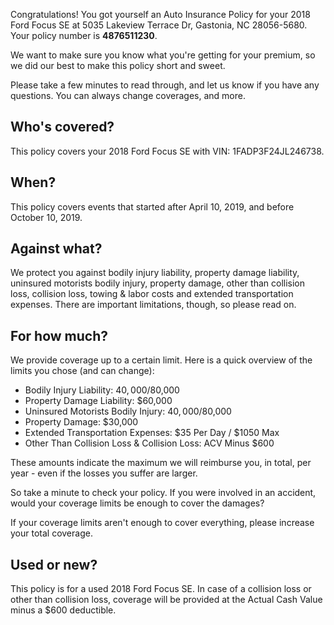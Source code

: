 Congratulations! You got yourself an Auto Insurance Policy for your 2018 Ford Focus SE at 5035 Lakeview Terrace Dr, Gastonia, NC 28056-5680. Your policy number is **4876511230**.

We want to make sure you know what you're getting for your premium, so we did our best to make this policy short and sweet.

Please take a few minutes to read through, and let us know if you have any questions. You can always change coverages, and more.

## Who's covered?
This policy covers your 2018 Ford Focus SE with VIN: 1FADP3F24JL246738.

## When?
This policy covers events that started after April 10, 2019, and before October 10, 2019.

## Against what?
We protect you against bodily injury liability, property damage liability, uninsured motorists bodily injury, property damage, other than collision loss, collision loss, towing & labor costs and extended transportation expenses. There are important limitations, though, so please read on.

## For how much?
We provide coverage up to a certain limit. Here is a quick overview of the limits you chose (and can change):

- Bodily Injury Liability: $40,000/$80,000
- Property Damage Liability: $60,000
- Uninsured Motorists Bodily Injury: $40,000/$80,000
- Property Damage: $30,000
- Extended Transportation Expenses: $35 Per Day / $1050 Max
- Other Than Collision Loss & Collision Loss: ACV Minus $600

These amounts indicate the maximum we will reimburse you, in total, per year - even if the losses you suffer are larger.

So take a minute to check your policy. If you were involved in an accident, would your coverage limits be enough to cover the damages?

If your coverage limits aren't enough to cover everything, please increase your total coverage.

## Used or new?
This policy is for a used 2018 Ford Focus SE. In case of a collision loss or other than collision loss, coverage will be provided at the Actual Cash Value minus a $600 deductible.
